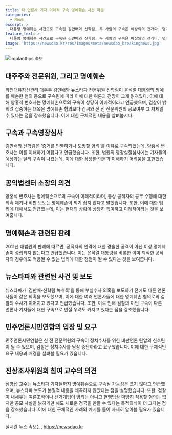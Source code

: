 ```yaml
---
title: 타 언론사 기자 이례적 구속 명예훼손 사건 파문
categories:
  - News
excerpt: >
  대통령 명예훼손 사건으로 구속된 김만배와 신학림, 두 사람의 구속은 예상외의 전개다. 명예훼손 혐의로 구속된 것은 이례적이며, 언론의 자유와 관련된 우려도 나오고 있다. 구속이 언론사 기자들에 대한 영향을 미칠 가능성도 제기되고 있다. 심영섭 교수는 해당 사건이 명예훼손 혐의보다는 김씨와 신 전 전문위원의 공모여부에 관한 것으로 주목받고 있으며, 검찰이 내세우는 여론조작이나 선거개입과 관련하여 공모 사실을 밝히는 것이 중요하다고 언급했다.
feature_text: >
  대통령 명예훼손 사건으로 구속된 김만배와 신학림, 두 사람의 구속은 예상외의 전개다. 명예훼손 혐의로 구속된 것은 이례적이며, 언론의 자유와 관련된 우려도 나오고 있다. 구속이 언론사 기자들에 대한 영향을 미칠 가능성도 제기되고 있다. 심영섭 교수는 해당 사건이 명예훼손 혐의보다는 김씨와 신 전 전문위원의 공모여부에 관한 것으로 주목받고 있으며, 검찰이 내세우는 여론조작이나 선거개입과 관련하여 공모 사실을 밝히는 것이 중요하다고 언급했다.
image: 'https://newsdao.kr/res/images/meta/newsdao_breakingnews.jpg'
---
```


<p><img src="https://newsdao.kr/res/images/meta/newsdao_breakingnews.jpg" alt="implanttips 속보" /></p>

<h2 data-ke-size="size26">대주주와 전문위원, 그리고 명예훼손</h2>

<p data-ke-size="size16">화천대유자산관리 대주주 김만배와 뉴스타파 전문위원 신학림이 윤석열 대통령의 명예를 훼손한 혐의 등으로 구속됨에 따라 이에 대한 여론과 전망이 크게 얽혀있다. 이에 대해 양홍석 변호사는 명예훼손으로의 구속이 상당히 이례적이라고 언급했으며, 검찰이 밝히려 집중하는 대목은 명예훼손 혐의보다 김씨와 신 전 전문위원의 공모여부 그 자체일 수 있다는 점을 강조했습니다. 이에 대한 구체적인 내용을 살펴봅시다.</p>

<h2 data-ke-size="size26">구속과 구속영장심사</h2>

<p data-ke-size="size16">김만배와 신학림은 '증거를 인멸하거나 도망할 염려'를 이유로 구속되었는데, 양홍석 변호사는 이를 이해하기 어렵다고 언급했습니다. 또한, 법원의 영장실질심사에는 기자들의 예상과는 달리 구속이 나왔는데, 이에 대한 상당한 의문과 이해하기 어려움을 표현했습니다.</p>

<h2 data-ke-size="size26">공익법센터 소장의 의견</h2>

<p data-ke-size="size16">양홍석 변호사는 명예훼손으로의 구속이 이례적이라며, 통상 공직자의 공무 수행에 대한 의혹 제기나 비판 보도는 명예훼손이 되기 쉽지 않다고 말했습니다. 또한, 이에 대한 법리에 대해서도 언급했는데, 이는 현재의 상황이 상당히 특이하고 이례적이라는 것을 보여줍니다.</p>

<h2 data-ke-size="size26">명예훼손과 관련된 판례</h2>

<p data-ke-size="size16">2011년 대법원의 판례에 따르면, 공직자의 인격에 대한 경솔한 공격이 아닌 이상 명예훼손이 성립되지 않는다고 언급했습니다. 이는 윤석열 대통령을 비롯한 이미 퇴직한 공직자의 경우에도 적용될 수 있는 법리에 대한 쟁점이 될 수 있다는 것을 보여줍니다.</p>

<h2 data-ke-size="size26">뉴스타파와 관련된 사건 및 보도</h2>

<p data-ke-size="size16">뉴스타파가 '김만배-신학림 녹취록'을 통해 부실수사 의혹을 보도하기 전에도 다른 언론사들이 같은 의혹을 보도했으며, 이에 대한 여러 언론사들에 대한 명예훼손 혐의로의 검찰의 수사가 이어지고 있다고 언급했습니다. 또한, 이로 인해 검찰의 이번 구속이 다른 언론사 기자들에 대한 구속으로 번질 우려도 커지고 있다는 점을 강조했습니다.</p>

<h2 data-ke-size="size26">민주언론시민연합의 입장 및 요구</h2>

<p data-ke-size="size16">민주언론시민연합은 신 전 전문위원의 구속이 정치수사를 위한 비판언론 탄압의 신호탄이 될 수 있으며, 검찰은 정치수사를 당장 중단하라고 요구했습니다. 이에 대한 구체적인 요구 내용과 배경을 살펴볼 필요가 있습니다.</p>

<h2 data-ke-size="size26">진상조사위원회 참여 교수의 의견</h2>

<p data-ke-size="size16">심영섭 교수는 뉴스타파 기자들까지 명예훼손으로 구속될 가능성은 크지 않다고 언급했으며, 뉴스타파 보도가 본질적 내용을 왜곡하지 않았다는 점을 설명했습니다. 또한, 검찰이 내세우는 여론조작이나 선거개입이 범죄는 아니고 현행법상 마땅히 적용할 혐의는 없지만 공모 사실을 밝히기만 해도 새로운 정국을 만들 수 있다는 목적의식이 더 크다는 점을 강조했습니다. 이에 대한 구체적인 사례와 예시를 들어 자세히 알아볼 필요가 있습니다.</p>
실시간 뉴스 속보는, <a href="https://newsdao.kr" rel="dofollow">https://newsdao.kr</a>


